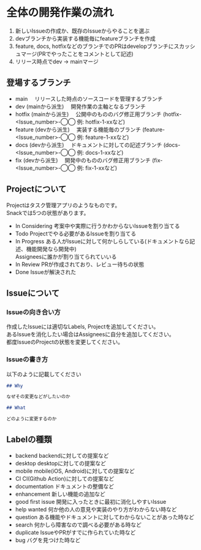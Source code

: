 # 全体の開発作業の流れ

1. 新しいIssueの作成か、既存のIssueからやることを選ぶ  
2. devブランチから実装する機能毎にfeatureブランチを作成
3. feature, docs, hotfixなどのブランチでのPRはdevelopブランチにスカッシュマージ(PRでやったことをコメントとして記述)
4. リリース時点でdev → mainマージ

## 登場するブランチ

- main
　リリースした時点のソースコードを管理するブランチ
- dev (mainから派生)
　開発作業の主軸となるブランチ
- hotfix (mainから派生)
　公開中のもののバグ修正用ブランチ (hotfix-<Issue_number>-◯◯ 例: hotfix-1-xxなど)
- feature (devから派生)
　実装する機能毎のブランチ (feature-<Issue_number>-◯◯ 例: feature-1-xxなど)
- docs (devから派生)
　ドキュメントに対しての記述ブランチ (docs-<Issue_number>-◯◯ 例: docs-1-xxなど)
- fix (devから派生)
　開発中のもののバグ修正用ブランチ (fix-<Issue_number>-◯◯ 例: fix-1-xxなど)

## Projectについて

Projectはタスク管理アプリのようなものです。  
Snackでは5つの状態があります。  
- In Considering
    考案中や実際に行うかわからないIssueを割り当てる
- Todo
    Projectでやる必要があるIssueを割り当てる
- In Progress
    ある人がIssueに対して何かしらしている(ドキュメントなら記述、機能開発なら開発中)  
    Assigneesに誰かが割り当てられていいる
- In Review
    PRが作成されており、レビュー待ちの状態
- Done
    Issueが解決された

## Issueについて

### Issueの向き合い方

作成したIssueには適切なLabels, Projectを追加してください。  
あるIssueを消化したい場合はAssigneesに自分を追加してください。  
都度IssueのProjectの状態を変更してください。  

### Issueの書き方

以下のように記載してください

```issue.md
## Why

なぜその変更などがしたいのか

## What

どのように変更するのか

```

## Labelの種類

- backend
    backendに対しての提案など
- desktop
    desktopに対しての提案など
- mobile
    mobile(iOS, Android)に対しての提案など
- CI
    CI(Github Action)に対しての提案など
- documentation
    ドキュメントの整備など
- enhancement
    新しい機能の追加など
- good first issue
    開発に入ったときに最初に消化しやすいIssue
- help wanted
    何か他の人の意見や実装のやり方がわからない時など
- question
    ある機能やドキュメントに対してわからないことがあった時など
- search
    何かしら障害なので調べる必要がある時など
- duplicate
    IssueやPRがすでに作られていた時など
- bug
    バグを見つけた時など

